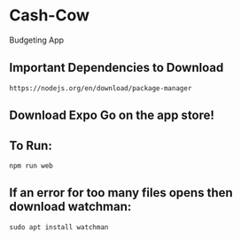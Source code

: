 # Cash-Cow
Budgeting App

## Important Dependencies to Download
```
https://nodejs.org/en/download/package-manager
```
## Download Expo Go on the app store!

## To Run:
```
npm run web
```
## If an error for too many files opens then download watchman:
```
sudo apt install watchman
```
